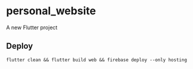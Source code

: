# personal_website

A new Flutter project

## Deploy

`flutter clean && flutter build web && firebase deploy --only hosting`
